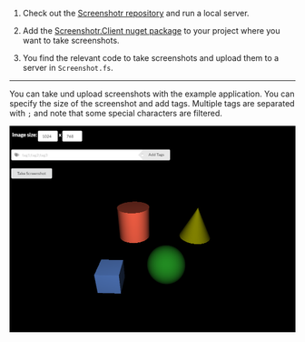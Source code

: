 1. Check out the [Screenshotr repository](https://github.com/aardvark-community/screenshotr) and run a local server.  

2. Add the [Screenshotr.Client nuget package](https://www.nuget.org/packages/Screenshotr.Client/) to your project where you want to take screenshots.

3. You find the relevant code to take screenshots and upload them to a server in `Screenshot.fs`.

---

You can take und upload screenshots with the example application.
You can specify the size of the screenshot and add tags. Multiple tags are separated with `;` and note that some special characters are filtered. 

![screenshot](/screenshot.PNG)




